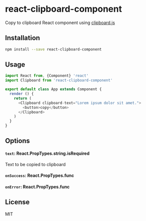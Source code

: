 # react-clipboard-component

Copy to clipboard React component using [clipboard.js](https://npm.im/clipboard)

## Installation
```sh
npm install --save react-clipboard-component
```

## Usage
```js
import React from, {Component} 'react'
import Clipboard from 'react-clipboard-component'

export default class App extends Component {
  render () {
    return (
      <Clipboard clipboard-text="Lorem ipsum dolor sit amet.">
        <button>copy</button>
      </Clipboard>
    )
  }
}
```

## Options

#### `text`: React.PropTypes.string.isRequired

Text to be copied to clipboard

#### `onSuccess`: React.PropTypes.func

#### `onError`: React.PropTypes.func


## License

MIT
